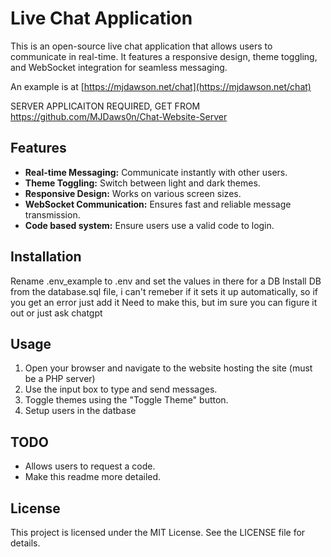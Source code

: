 Live Chat Application
=====================

This is an open-source live chat application that allows users to communicate in real-time. It features a responsive design, theme toggling, and WebSocket integration for seamless messaging.

An example is at [https://mjdawson.net/chat](https://mjdawson.net/chat)

SERVER APPLICAITON REQUIRED, GET FROM https://github.com/MJDaws0n/Chat-Website-Server

Features
--------

*   **Real-time Messaging:** Communicate instantly with other users.
*   **Theme Toggling:** Switch between light and dark themes.
*   **Responsive Design:** Works on various screen sizes.
*   **WebSocket Communication:** Ensures fast and reliable message transmission.
*   **Code based system:** Ensure users use a valid code to login.

Installation
------------

Rename .env_example to .env and set the values in there for a DB
Install DB from the database.sql file, i can't remeber if it sets it up automatically, so if you get an error just add it
Need to make this, but im sure you can figure it out or just ask chatgpt
    

Usage
-----

1.  Open your browser and navigate to the website hosting the site (must be a PHP server)
2.  Use the input box to type and send messages.
3.  Toggle themes using the "Toggle Theme" button.
4.  Setup users in the datbase

TODO
-----
- Allows users to request a code.
- Make this readme more detailed.

License
-------

This project is licensed under the MIT License. See the LICENSE file for details.
